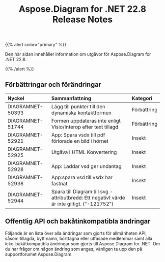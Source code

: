 ﻿---
title: Aspose.Diagram for .NET 22.8 Release Notes
type: docs
weight: 20
url: /sv/net/aspose-diagram-for-net-22-8-release-notes/
---
{{% alert color="primary" %}} 

Den här sidan innehåller information om utgåvor för Aspose.Diagram for .NET 22.8.

{{% /alert %}} 
## **Förbättringar och förändringar**

|**Nyckel**|**Sammanfattning**|**Kategori**|
|:- |:- |:- |
|DIAGRAMNET-50393|Lägg till punkter till den dynamiska kontaktformen|Förbättring|
|DIAGRAMNET-51744|Formen uppdateras inte enligt Visio/Interop efter text tillagd|Förbättring|
|DIAGRAMNET-52921|App: Spara vsdx till pdf förlorade en bild i hörnet|Insekt|
|DIAGRAMNET-52925|Utgåva i HTML Konvertering|Insekt|
|DIAGRAMNET-52928|App: Laddar vsd ger undantag|Insekt|
|DIAGRAMNET-52938|App:spara vsd till vsdx har fastnat|Insekt|
|DIAGRAMNET-52944|Spara till Diagram till svg - attributbredd: Ett negativt värde är inte giltigt. ("-121752")|Insekt|

## **Offentlig API och bakåtinkompatibla ändringar**
Följande är en lista över alla ändringar som gjorts för allmänheten API, såsom tillagda, bytt namn, borttagna eller utfasade medlemmar samt alla icke-bakåtkompatibla ändringar som gjorts till Aspose.Diagram for .NET. Om du har frågor om någon ändring som anges, vänligen ta upp den på supportforumet Aspose.Diagram.